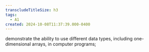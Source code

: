 ```yaml
---
transcludeTitleSize: h3
tags:
  - A1
created: 2024-10-08T11:37:39.000-0400
---
```

demonstrate the ability to use different data types, including one-dimensional arrays, in computer programs;